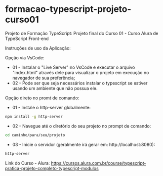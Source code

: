 # formacao-typescript-projeto-curso01
Projeto de Formação TypeScript: Projeto final do Curso 01 - Curso Alura de TypeScript Front-end

Instruções de uso da Aplicação:

Opção via VsCode:
* 01 - Instalar o "Live Server" no VsCode e executar o arquivo "index.html" através dele para visualizar o projeto em execução no navegador de sua preferência;
* 02 - Pode ser que seja necessários instalar o typescript se estiver usando um ambiente que não possua ele.

Opção direto no promt de comando:
* 01 - Instale o http-server globalmente:
```bash
npm install -g http-server
```
* 02 - Navegue até o diretório do seu projeto no prompt de comando:
```bash
cd caminho/para/seu/projeto
```
* 03 - Inicie o servidor (geralmente irá gerar em: http://localhost:8080):
```bash
http-server
```

Link do Curso - Alura:
https://cursos.alura.com.br/course/typescript-pratica-projeto-completo-typescript-modulos

